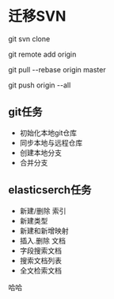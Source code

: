 # 迁移SVN #
git svn clone

git remote add origin 

git pull --rebase origin master

git push origin --all

## git任务 ##
- 初始化本地git仓库
- 同步本地与远程仓库
- 创建本地分支
- 合并分支

## elasticserch任务 ##
- 新建/删除 索引
- 新建类型
- 新建和新增映射
- 插入.删除 文档
- 字段搜索文档
- 搜索文档列表
- 全文检索文档

哈哈